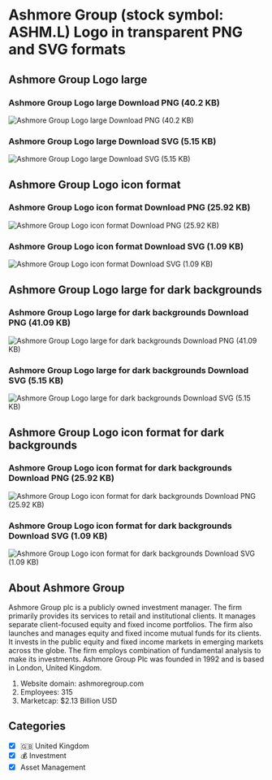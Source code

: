 # Ashmore Group (stock symbol: ASHM.L) Logo in transparent PNG and SVG formats

## Ashmore Group Logo large

### Ashmore Group Logo large Download PNG (40.2 KB)

![Ashmore Group Logo large Download PNG (40.2 KB)](/img/orig/ASHM.L_BIG-33e3193e.png)

### Ashmore Group Logo large Download SVG (5.15 KB)

![Ashmore Group Logo large Download SVG (5.15 KB)](/img/orig/ASHM.L_BIG-49798391.svg)

## Ashmore Group Logo icon format

### Ashmore Group Logo icon format Download PNG (25.92 KB)

![Ashmore Group Logo icon format Download PNG (25.92 KB)](/img/orig/ASHM.L-ac19fa2e.png)

### Ashmore Group Logo icon format Download SVG (1.09 KB)

![Ashmore Group Logo icon format Download SVG (1.09 KB)](/img/orig/ASHM.L-a5d4bdd8.svg)

## Ashmore Group Logo large for dark backgrounds

### Ashmore Group Logo large for dark backgrounds Download PNG (41.09 KB)

![Ashmore Group Logo large for dark backgrounds Download PNG (41.09 KB)](/img/orig/ASHM.L_BIG.D-e15fb1d9.png)

### Ashmore Group Logo large for dark backgrounds Download SVG (5.15 KB)

![Ashmore Group Logo large for dark backgrounds Download SVG (5.15 KB)](/img/orig/ASHM.L_BIG.D-035ae4f7.svg)

## Ashmore Group Logo icon format for dark backgrounds

### Ashmore Group Logo icon format for dark backgrounds Download PNG (25.92 KB)

![Ashmore Group Logo icon format for dark backgrounds Download PNG (25.92 KB)](/img/orig/ASHM.L.D-faca0a20.png)

### Ashmore Group Logo icon format for dark backgrounds Download SVG (1.09 KB)

![Ashmore Group Logo icon format for dark backgrounds Download SVG (1.09 KB)](/img/orig/ASHM.L.D-742d0027.svg)

## About Ashmore Group

Ashmore Group plc is a publicly owned investment manager. The firm primarily provides its services to retail and institutional clients. It manages separate client-focused equity and fixed income portfolios. The firm also launches and manages equity and fixed income mutual funds for its clients. It invests in the public equity and fixed income markets in emerging markets across the globe. The firm employs combination of fundamental analysis to make its investments. Ashmore Group Plc was founded in 1992 and is based in London, United Kingdom.

1. Website domain: ashmoregroup.com
2. Employees: 315
3. Marketcap: $2.13 Billion USD


## Categories
- [x] 🇬🇧 United Kingdom
- [x] 💰 Investment
- [x] Asset Management
